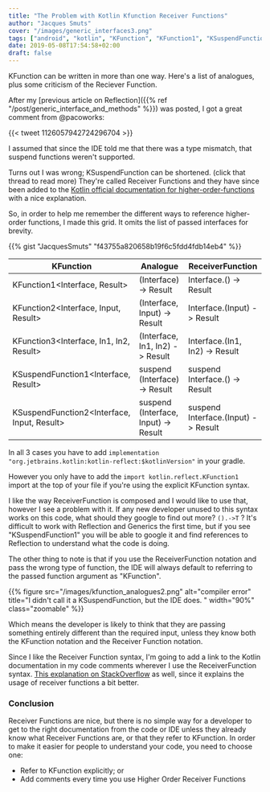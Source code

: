 ```yaml
---
title: "The Problem with Kotlin Kfunction Receiver Functions"
author: "Jacques Smuts"
cover: "/images/generic_interfaces3.png"
tags: ["android", "kotlin", "KFunction", "KFunction1", "KSuspendFunction", "KSuspendFunction1", "Receiver Function"]
date: 2019-05-08T17:54:58+02:00
draft: false
---
```


KFunction can be written in more than one way. Here's a list of analogues, plus some criticism of the Reciever Function.

<!--more-->

After my [previous article on Reflection]({{% ref "/post/generic_interface_and_methods" %}}) was posted, I got a great comment from @pacoworks:

{{< tweet 1126057942724296704 >}}

I assumed that since the IDE told me that there was a type mismatch, that suspend functions weren't supported.

Turns out I was wrong; KSuspendFunction can be shortened. (click that thread to read more)  They're called Receiver Functions and they have since been added to the [Kotlin official documentation for higher-order-functions](https://kotlinlang.org/docs/reference/lambdas.html#function-types) with a nice explanation.

So, in order to help me remember the different ways to reference higher-order functions, I made this grid. It omits the list of passed interfaces for brevity.

{{% gist "JacquesSmuts" "f43755a820658b19f6c5fdd4fdb14eb4" %}}

| KFunction  | Analogue | ReceiverFunction |
| ------------- | ------------- | ------------- |
|  KFunction1\<Interface, Result\> |  (Interface) -> Result |  Interface.() -> Result |
|  KFunction2\<Interface, Input, Result\> | (Interface, Input) -> Result |  Interface.(Input) -> Result |
|  KFunction3\<Interface, In1, In2, Result\> |  (Interface, In1, In2) -> Result |  Interface.(In1, In2) -> Result |
|  KSuspendFunction1\<Interface, Result\> |  suspend (Interface) -> Result |  suspend Interface.() -> Result |
|  KSuspendFunction2\<Interface, Input, Result\> |  suspend (Interface, Input) -> Result |  suspend Interface.(Input) -> Result |

In all 3 cases you have to add `implementation "org.jetbrains.kotlin:kotlin-reflect:$kotlinVersion"` in your gradle.

However you only have to add the `import kotlin.reflect.KFunction1` import at the top of your file if you're using the explicit KFunction syntax.

I like the way ReceiverFunction is composed and I would like to use that, however I see a problem with it. If any new developer unused to this syntax works on this code, what should they google to find out more? `().->T` ? It's difficult to work with Reflection and Generics the first time, but if you see "KSuspendFunction1" you will be able to google it and find references to Reflection to understand what the code is doing.

The other thing to note is that if you use the ReceiverFunction notation and pass the wrong type of function, the IDE will always default to referring to the passed function argument as "KFunction".

{{% figure src="/images/kfunction_analogues2.png" alt="compiler error" title="I didn't call it a KSuspendFunction, but the IDE does. " width="90%"  class="zoomable" %}}

Which means the developer is likely to think that they are passing something entirely different than the required input, unless they know both the KFunction notation and the Receiver Function notation.

Since I like the Receiver Function syntax, I'm going to add a link to the Kotlin documentation in my code comments wherever I use the ReceiverFunction syntax. [This explanation on StackOverflow](https://stackoverflow.com/questions/45875491/what-is-a-receiver-in-kotlin) as well, since it explains the usage of receiver functions a bit better.

### Conclusion

Receiver Functions are nice, but there is no simple way for a developer to get to the right documentation from the code or IDE unless they already know what Receiver Functions are, or that they refer to KFunction.
In order to make it easier for people to understand your code, you need to choose one:

- Refer to KFunction explicitly; or
- Add comments every time you use Higher Order Receiver Functions

